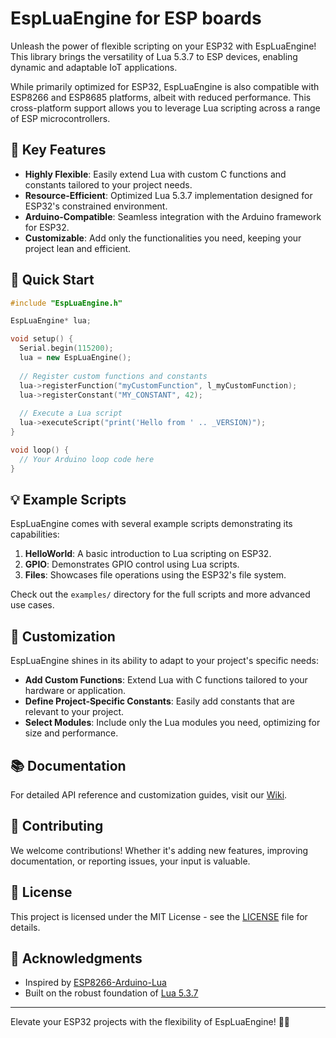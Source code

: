 # EspLuaEngine for ESP boards

Unleash the power of flexible scripting on your ESP32 with EspLuaEngine! This library brings the versatility of Lua 5.3.7 to ESP devices, enabling dynamic and adaptable IoT applications.

While primarily optimized for ESP32, EspLuaEngine is also compatible with ESP8266 and ESP8685 platforms, albeit with reduced performance. This cross-platform support allows you to leverage Lua scripting across a range of ESP microcontrollers.


## 🌟 Key Features

- **Highly Flexible**: Easily extend Lua with custom C functions and constants tailored to your project needs.
- **Resource-Efficient**: Optimized Lua 5.3.7 implementation designed for ESP32's constrained environment.
- **Arduino-Compatible**: Seamless integration with the Arduino framework for ESP32.
- **Customizable**: Add only the functionalities you need, keeping your project lean and efficient.

## 🚀 Quick Start

```cpp
#include "EspLuaEngine.h"

EspLuaEngine* lua;

void setup() {
  Serial.begin(115200);
  lua = new EspLuaEngine();
  
  // Register custom functions and constants
  lua->registerFunction("myCustomFunction", l_myCustomFunction);
  lua->registerConstant("MY_CONSTANT", 42);
  
  // Execute a Lua script
  lua->executeScript("print('Hello from ' .. _VERSION)");
}

void loop() {
  // Your Arduino loop code here
}
```

## 💡 Example Scripts

EspLuaEngine comes with several example scripts demonstrating its capabilities:

1. **HelloWorld**: A basic introduction to Lua scripting on ESP32.
2. **GPIO**: Demonstrates GPIO control using Lua scripts.
3. **Files**: Showcases file operations using the ESP32's file system.

Check out the `examples/` directory for the full scripts and more advanced use cases.

## 🔧 Customization

EspLuaEngine shines in its ability to adapt to your project's specific needs:

- **Add Custom Functions**: Extend Lua with C functions tailored to your hardware or application.
- **Define Project-Specific Constants**: Easily add constants that are relevant to your project.
- **Select Modules**: Include only the Lua modules you need, optimizing for size and performance.

## 📚 Documentation

For detailed API reference and customization guides, visit our [Wiki](https://github.com/yourusername/EspLuaEngine/wiki).

## 🤝 Contributing

We welcome contributions! Whether it's adding new features, improving documentation, or reporting issues, your input is valuable.

## 📜 License

This project is licensed under the MIT License - see the [LICENSE](LICENSE) file for details.

## 🙏 Acknowledgments

- Inspired by [ESP8266-Arduino-Lua](https://github.com/fdu/ESP8266-Arduino-Lua)
- Built on the robust foundation of [Lua 5.3.7](https://www.lua.org/)

---

Elevate your ESP32 projects with the flexibility of EspLuaEngine! 🚀✨